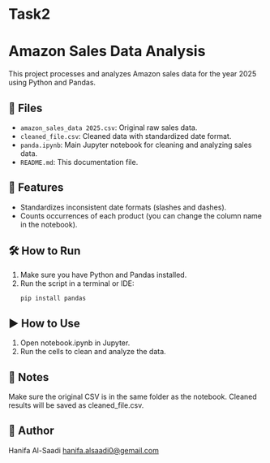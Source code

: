 # Task2
# Amazon Sales Data Analysis

This project processes and analyzes Amazon sales data for the year 2025 using Python and Pandas.

## 📁 Files

- `amazon_sales_data 2025.csv`: Original raw sales data.
- `cleaned_file.csv`: Cleaned data with standardized date format.
- `panda.ipynb`: Main Jupyter notebook for cleaning and analyzing sales data.
- `README.md`: This documentation file.

## 🚀 Features

- Standardizes inconsistent date formats (slashes and dashes).
- Counts occurrences of each product (you can change the column name in the notebook).


## 🛠️ How to Run

1. Make sure you have Python and Pandas installed.
2. Run the script in a terminal or IDE:
   ```bash
   pip install pandas


## ▶️ How to Use

1. Open notebook.ipynb in Jupyter.
2. Run the cells to clean and analyze the data.


## 📌 Notes

Make sure the original CSV is in the same folder as the notebook.
Cleaned results will be saved as cleaned_file.csv.

## 👤 Author
Hanifa Al-Saadi
hanifa.alsaadi0@gemail.com


